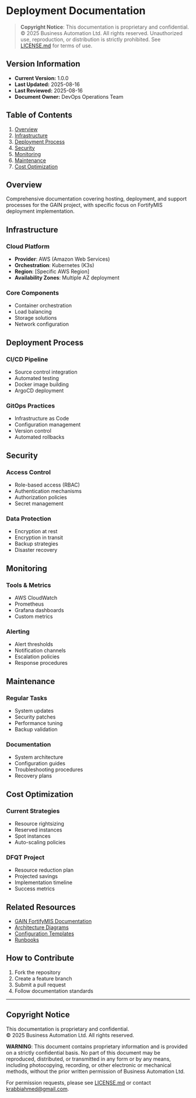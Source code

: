 # Deployment Documentation

> **Copyright Notice**: This documentation is proprietary and confidential. © 2025 Business Automation Ltd. All rights reserved. Unauthorized use, reproduction, or distribution is strictly prohibited. See [LICENSE.md](../LICENSE.md) for terms of use.

## Version Information
- **Current Version:** 1.0.0
- **Last Updated:** 2025-08-16
- **Last Reviewed:** 2025-08-16
- **Document Owner:** DevOps Operations Team

## Table of Contents
1. [Overview](#overview)
2. [Infrastructure](#infrastructure)
3. [Deployment Process](#deployment-process)
4. [Security](#security)
5. [Monitoring](#monitoring)
6. [Maintenance](#maintenance)
7. [Cost Optimization](#cost-optimization)

## Overview
Comprehensive documentation covering hosting, deployment, and support processes for the GAIN project, with specific focus on FortifyMIS deployment implementation.

## Infrastructure

### Cloud Platform
- **Provider**: AWS (Amazon Web Services)
- **Orchestration**: Kubernetes (K3s)
- **Region**: [Specific AWS Region]
- **Availability Zones**: Multiple AZ deployment

### Core Components
- Container orchestration
- Load balancing
- Storage solutions
- Network configuration

## Deployment Process

### CI/CD Pipeline
- Source control integration
- Automated testing
- Docker image building
- ArgoCD deployment

### GitOps Practices
- Infrastructure as Code
- Configuration management
- Version control
- Automated rollbacks

## Security

### Access Control
- Role-based access (RBAC)
- Authentication mechanisms
- Authorization policies
- Secret management

### Data Protection
- Encryption at rest
- Encryption in transit
- Backup strategies
- Disaster recovery

## Monitoring

### Tools & Metrics
- AWS CloudWatch
- Prometheus
- Grafana dashboards
- Custom metrics

### Alerting
- Alert thresholds
- Notification channels
- Escalation policies
- Response procedures

## Maintenance

### Regular Tasks
- System updates
- Security patches
- Performance tuning
- Backup validation

### Documentation
- System architecture
- Configuration guides
- Troubleshooting procedures
- Recovery plans

## Cost Optimization

### Current Strategies
- Resource rightsizing
- Reserved instances
- Spot instances
- Auto-scaling policies

### DFQT Project
- Resource reduction plan
- Projected savings
- Implementation timeline
- Success metrics

## Related Resources
- [GAIN FortifyMIS Documentation](./GAIN_FortifyMIS_Deployment_Documentation.pdf)
- [Architecture Diagrams](./diagrams/)
- [Configuration Templates](./templates/)
- [Runbooks](./runbooks/)

## How to Contribute
1. Fork the repository
2. Create a feature branch
3. Submit a pull request
4. Follow documentation standards

---

## Copyright Notice

This documentation is proprietary and confidential.  
© 2025 Business Automation Ltd. All rights reserved.

**WARNING**: This document contains proprietary information and is provided on a strictly confidential basis. No part of this document may be reproduced, distributed, or transmitted in any form or by any means, including photocopying, recording, or other electronic or mechanical methods, without the prior written permission of Business Automation Ltd.

For permission requests, please see [LICENSE.md](../LICENSE.md) or contact krabbiahmed@gmail.com.


